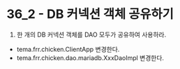 # 36_2 - DB 커넥션 객체 공유하기

1) 한 개의 DB 커넥션 객체를 DAO 모두가 공유하여 사용하라.

- tema.frr.chicken.ClientApp 변경한다.
- tema.frr.chicken.dao.mariadb.XxxDaoImpl 변경한다.
 
